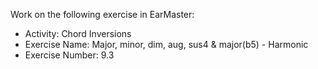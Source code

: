 Work on the following exercise in EarMaster:
- Activity: Chord Inversions
- Exercise Name: Major, minor, dim, aug, sus4 & major(b5) - Harmonic
- Exercise Number: 9.3

